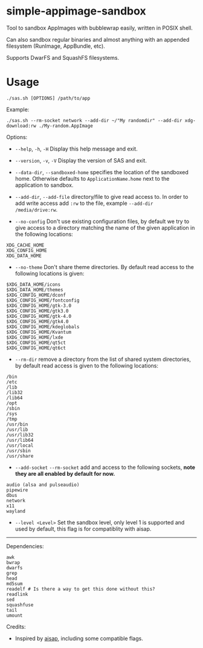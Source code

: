 # simple-appimage-sandbox
Tool to sandbox AppImages with bubblewrap easily, written in POSIX shell.

Can also sandbox regular binaries and almost anything with an appended filesystem (RunImage, AppBundle, etc). 

Supports DwarFS and SquashFS filesystems.

# Usage

`./sas.sh [OPTIONS] /path/to/app`

Example:

```
./sas.sh --rm-socket network --add-dir ~/"My randomdir" --add-dir xdg-download:rw ./My-random.AppImage
```

Options: 


* `--help`, `-h`, `-H` Display this help message and exit.

* `--version`, `-v`, `-V` Display the version of SAS and exit.

* `--data-dir`, `--sandboxed-home` specifies the location of the sandboxed home. Otherwise defaults to `ApplicationName.home` next to the application to sandbox.

* `--add-dir`, `--add-file` directory/file to give read access to. In order to add write access add `:rw` to the file, example `--add-dir /media/drive:rw`.

* `--no-config` Don't use existing configuration files, by default we try to give access to a directory matching the name of the given application in the following locations:  

```
XDG_CACHE_HOME
XDG_CONFIG_HOME
XDG_DATA_HOME
```

* `--no-theme` Don't share theme directories. By default read access to the following locations is given:

```
$XDG_DATA_HOME/icons
$XDG_DATA_HOME/themes
$XDG_CONFIG_HOME/dconf
$XDG_CONFIG_HOME/fontconfig
$XDG_CONFIG_HOME/gtk-3.0
$XDG_CONFIG_HOME/gtk3.0
$XDG_CONFIG_HOME/gtk-4.0
$XDG_CONFIG_HOME/gtk4.0
$XDG_CONFIG_HOME/kdeglobals
$XDG_CONFIG_HOME/Kvantum
$XDG_CONFIG_HOME/lxde
$XDG_CONFIG_HOME/qt5ct
$XDG_CONFIG_HOME/qt6ct

``` 

* `--rm-dir` remove a directory from the list of shared system directories, by default read access is given to the following locations: 

```
/bin
/etc
/lib
/lib32
/lib64
/opt
/sbin
/sys
/tmp
/usr/bin
/usr/lib
/usr/lib32
/usr/lib64
/usr/local
/usr/sbin
/usr/share

```

* `--add-socket` `--rm-socket` add and access to the following sockets, **note they are all enabled by default for now.**

```
audio (alsa and pulseaudio)
pipewire
dbus
network
x11
wayland
```

* `--level <Level>` Set the sandbox level, only level 1 is supported and used by default, this flag is for compatiblity with aisap.    

----------------------------------------------------------------------

Dependencies: 

```
awk
bwrap
dwarfs
grep
head
md5sum
readelf # Is there a way to get this done without this?
readlink
sed
squashfuse
tail
umount
```

Credits: 

* Inspired by [aisap](https://github.com/mgord9518/aisap), including some compatible flags.
